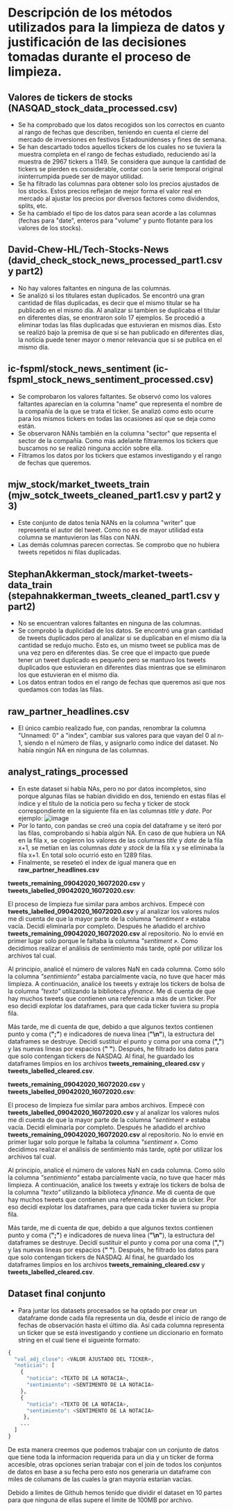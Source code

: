 # Descripción de los métodos utilizados para la limpieza de datos y justificación de las decisiones tomadas durante el proceso de limpieza.

## Valores de tickers de stocks (NASQAD_stock_data_processed.csv)

- Se ha comprobado que los datos recogidos son los correctos en cuanto al rango de fechas que describen, teniendo en cuenta el cierre del mercado de inversiones en festivos Estadounidenses y fines de semana.
- Se han descartado todos aquellos tickers de los cuales no se tuviera la muestra completa en el rango de fechas estudiado, reduciendo así la muestra de 2967 tickers a 1149. Se considera que aunque la cantidad de tickers se pierden es considerable, contar con la serie temporal original ininterrumpida puede ser de mayor utilidad.
- Se ha filtrado las columnas para obtener solo los precios ajustados de los stocks. Estos precios reflejan de mejor forma el valor real en mercado al ajustar los precios por diversos factores como dividendos, splits, etc.
- Se ha cambiado el tipo de los datos para sean acorde a las columnas (fechas para "date", enteros para "volume" y punto flotante para los valores de los stocks).

## David-Chew-HL/Tech-Stocks-News (david_check_stock_news_processed_part1.csv y part2) 

- No hay valores faltantes en ninguna de las columnas.
- Se analizó si los titulares estan duplicados. Se encontró una gran cantidad de filas duplicadas, es decir que el mismo titular se ha publicado en el mismo día. Al analizar si tambien se duplicaba el titular en diferentes días, se enontraron solo 17 ejemplos. Se procedió a eliminar todas las filas duplicadas que estuvieran en mismos días. Esto se realizó bajo la premisa de que si se han publicado en diferentes días, la noticia puede tener mayor o menor relevancia que si se publica en el mismo día.


## ic-fspml/stock_news_sentiment (ic-fspml_stock_news_sentiment_processed.csv)

- Se comprobaron los valores faltantes. Se observó como los valores faltantes aparecían en la columna "name" que representa el nombre de la compañía de la que se trata el ticker. Se analizó como esto ocurre para los mismos tickers en todas las ocasiones así que se deja como están.
- Se observaron NANs también en la columna "sector" que repsenta el sector de la compañía. Como más adelante filtraremos los tickers que buscamos no se realizó ninguna acción sobre ella.
- Filtramos los datos por los tickers que estamos investigando y el rango de fechas que queremos.

## mjw_stock/market_tweets_train (mjw_sotck_tweets_cleaned_part1.csv y part2 y 3)  

- Este conjunto de datos tenía NANs en la columna "writer" que representa el autor del tweet. Como no es de mayor utilidad esta columna se mantuvieron las filas con NAN.
- Las demás columnas parecen correctas. Se comprobo que no hubiera tweets repetidos ni filas duplicadas.

## StephanAkkerman_stock/market-tweets-data_train (stepahnakkerman_tweets_cleaned_part1.csv y part2)

- No se encuentran valores faltantes en ninguna de las columnas.
- Se comprobó la duplicidad de los datos. Se encontró una gran cantidad de tweets duplicados pero al analizar si se duplicaban en el mismo día la cantidad se redujo mucho. Esto es, un mismo tweet se publica mas de una vez pero en diferentes días. Se cree que el impacto que puede tener un tweet duplicado es pequeño pero se mantuvo los tweets duplicados que estuvieran en diferentes días mientras que se eliminaron los que estuvieran en el mismo día.
- Los datos entran todos en el rango de fechas que queremos asi que nos quedamos con todas las filas.


## raw_partner_headlines.csv
  - El único cambio realizado fue, con pandas, renombrar la columna "Unnamed: 0" a "index", cambiar sus valores para que vayan del 0 al n-1, siendo n el número de filas, y asignarlo como índice del dataset. No había ningún NA en ninguna de las columnas.

## analyst_ratings_processed
  - En este dataset sí había NAs, pero no por datos incompletos, sino porque algunas filas se habían dividido en dos, teniendo en estas filas el índice y el título de la noticia pero su fecha y ticker de stock correspondiente en la siguiente fila en las columnas *title* y *date*. Por ejemplo: ![image](assets\imgs\data_clean_analyst_ratings_processed.png)
  - Por lo tanto, con pandas se creó una copia del dataframe y se iteró por las filas, comprobando si había algún NA. En caso de que hubiera un NA en la fila x, se cogieron los valores de las columnas *title* y *date* de la fila x+1, se metían en las columnas *date* y *stock* de la fila x y se eliminaba la fila x+1. En total solo ocurrió esto en 1289 filas.
  - Finalmente, se reseteó el index de igual manera que en **raw_partner_headlines.csv**

 
**tweets_remaining_09042020_16072020.csv** y **tweets_labelled_09042020_16072020.csv**:

El proceso de limpieza fue similar para ambos archivos. Empecé con **tweets_labelled_09042020_16072020.csv** y al analizar los valores nulos me di cuenta de que la mayor parte de la columna *"sentiment »* estaba vacía. Decidí eliminarla por completo. Después he añadido el archivo **tweets_remaining_09042020_16072020.csv** al repositorio. No lo envié en primer lugar solo porque le faltaba la columna *"sentiment »*. Como decidimos realizar el análisis de sentimiento más tarde, opté por utilizar los archivos tal cual.

Al principio, analicé el número de valores NaN en cada columna. Como sólo la columna *"sentimiento"* estaba parcialmente vacía, no tuve que hacer más limpieza. A continuación, analicé los tweets y extraje los tickers de bolsa de la columna *"texto"* utilizando la biblioteca *yfinance*. Me di cuenta de que hay muchos tweets que contienen una referencia a más de un ticker. Por eso decidí explotar los dataframes, para que cada ticker tuviera su propia fila. 

Más tarde, me di cuenta de que, debido a que algunos textos contienen punto y coma (**";"**) e indicadores de nueva línea (**"\n"**), la estructura del dataframes se destruye. Decidí sustituir el punto y coma por una coma (**","**) y las nuevas líneas por espacios (**" "**). Después, he filtrado los datos para que solo contengan tickers de NASDAQ. Al final, he guardado los dataframes limpios en los archivos **tweets_remaining_cleared.csv** y **tweets_labelled_cleared.csv**. 

 
**tweets_remaining_09042020_16072020.csv** y **tweets_labelled_09042020_16072020.csv**:

El proceso de limpieza fue similar para ambos archivos. Empecé con **tweets_labelled_09042020_16072020.csv** y al analizar los valores nulos me di cuenta de que la mayor parte de la columna *"sentiment »* estaba vacía. Decidí eliminarla por completo. Después he añadido el archivo **tweets_remaining_09042020_16072020.csv** al repositorio. No lo envié en primer lugar solo porque le faltaba la columna *"sentiment »*. Como decidimos realizar el análisis de sentimiento más tarde, opté por utilizar los archivos tal cual.

Al principio, analicé el número de valores NaN en cada columna. Como sólo la columna *"sentimiento"* estaba parcialmente vacía, no tuve que hacer más limpieza. A continuación, analicé los tweets y extraje los tickers de bolsa de la columna *"texto"* utilizando la biblioteca *yfinance*. Me di cuenta de que hay muchos tweets que contienen una referencia a más de un ticker. Por eso decidí explotar los dataframes, para que cada ticker tuviera su propia fila. 

Más tarde, me di cuenta de que, debido a que algunos textos contienen punto y coma (**";"**) e indicadores de nueva línea (**"\n"**), la estructura del dataframes se destruye. Decidí sustituir el punto y coma por una coma (**","**) y las nuevas líneas por espacios (**" "**). Después, he filtrado los datos para que solo contengan tickers de NASDAQ. Al final, he guardado los dataframes limpios en los archivos **tweets_remaining_cleared.csv** y **tweets_labelled_cleared.csv**. 



## Dataset final conjunto
  - Para juntar los datasets procesados se ha optado por crear un dataframe donde cada fila representa un dia, desde el inicio de rango de fechas de observación hasta el último día. Así cada columna representa un ticker que se está investigando y contiene un diccionario en formato string en el cual tiene el sigueinte formato:

  ```python
  {
    "val_adj_close": <VALOR AJUSTADO DEL TICKER>,
    "noticias": [
      {
        "noticia": <TEXTO DE LA NOTACIA>,
        "sentimiento": <SENTIMENTO DE LA NOTACIA>
      },
      {
        "noticia": <TEXTO DE LA NOTACIA>,
        "sentimiento": <SENTIMENTO DE LA NOTACIA>
       },
      ...
    ]
  }
  ```

  De esta manera creemos que podemos trabajar con un conjunto de datos que tiene toda la informacion requerida para un dia y un ticker de forma accesible, otras opciones serían trabajar con el join de todos los conjuntos de datos en base a su fecha pero esto nos generaria un dataframe con miles de columans de las cuales la gran mayoría estarían vacías.

  Debido a limites de Github hemos tenido que dividir el dataset en 10 partes para que ninguna de ellas supere el limite de 100MB por archivo.